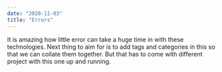 ```yaml
---
date: "2020-11-03"
title: "Errors"
---
```

It is amazing how little error can take a huge time in with these technologies. Next thing to aim for is to add tags and categories in this so that we can collate them together. But that has to come with different project with this one up and running.